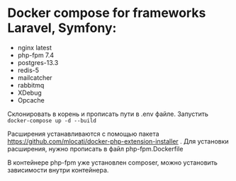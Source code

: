 # Docker compose for frameworks Laravel, Symfony:

 - nginx latest
 - php-fpm 7.4
 - postgres-13.3
 - redis-5
 - mailcatcher
 - rabbitmq
 - XDebug
 - Opcache

Склонировать в корень и прописать пути в .env файле.
Запустить ```docker-compose up -d --build```

Расширения устанавливаются с помощью пакета https://github.com/mlocati/docker-php-extension-installer . 
Для установки расширения, нужно прописать в файл php-fpm.Dockerfile

В контейнере php-fpm уже установлен composer, можно установить зависимости внутри контейнера.